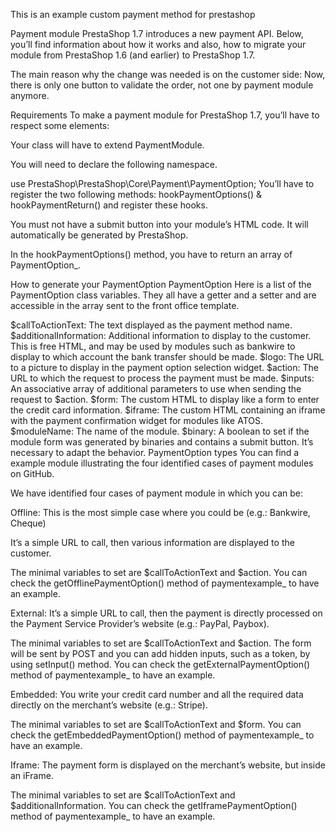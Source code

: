This is an example custom payment method for prestashop

Payment module
PrestaShop 1.7 introduces a new payment API. Below, you’ll find information about how it works and also, how to migrate your module from PrestaShop 1.6 (and earlier) to PrestaShop 1.7.

The main reason why the change was needed is on the customer side: Now, there is only one button to validate the order, not one by payment module anymore.

Requirements
To make a payment module for PrestaShop 1.7, you’ll have to respect some elements:

Your class will have to extend PaymentModule.

You will need to declare the following namespace.

use PrestaShop\PrestaShop\Core\Payment\PaymentOption;
You’ll have to register the two following methods: hookPaymentOptions() & hookPaymentReturn() and register these hooks.

You must not have a submit button into your module’s HTML code. It will automatically be generated by PrestaShop.

In the hookPaymentOptions() method, you have to return an array of PaymentOption_.

How to generate your PaymentOption
PaymentOption
Here is a list of the PaymentOption class variables. They all have a getter and a setter and are accessible in the array sent to the front office template.

$callToActionText: The text displayed as the payment method name.
$additionalInformation: Additional information to display to the customer. This is free HTML, and may be used by modules such as bankwire to display to which account the bank transfer should be made.
$logo: The URL to a picture to display in the payment option selection widget.
$action: The URL to which the request to process the payment must be made.
$inputs: An associative array of additional parameters to use when sending the request to $action.
$form: The custom HTML to display like a form to enter the credit card information.
$iframe: The custom HTML containing an iframe with the payment confirmation widget for modules like ATOS.
$moduleName: The name of the module.
$binary: A boolean to set if the module form was generated by binaries and contains a submit button. It’s necessary to adapt the behavior.
PaymentOption types
You can find a example module illustrating the four identified cases of payment modules on GitHub.

We have identified four cases of payment module in which you can be:

Offline:
This is the most simple case where you could be (e.g.: Bankwire, Cheque)

It’s a simple URL to call, then various information are displayed to the customer.

The minimal variables to set are $callToActionText and $action. You can check the getOfflinePaymentOption() method of paymentexample_ to have an example.

External:
It’s a simple URL to call, then the payment is directly processed on the Payment Service Provider’s website (e.g.: PayPal, Paybox).

The minimal variables to set are $callToActionText and $action. The form will be sent by POST and you can add hidden inputs, such as a token, by using setInput() method. You can check the getExternalPaymentOption() method of paymentexample_ to have an example.

Embedded:
You write your credit card number and all the required data directly on the merchant’s website (e.g.: Stripe).

The minimal variables to set are $callToActionText and $form. You can check the getEmbeddedPaymentOption() method of paymentexample_ to have an example.

Iframe:
The payment form is displayed on the merchant’s website, but inside an iFrame.

The minimal variables to set are $callToActionText and $additionalInformation. You can check the getIframePaymentOption() method of paymentexample_ to have an example.
